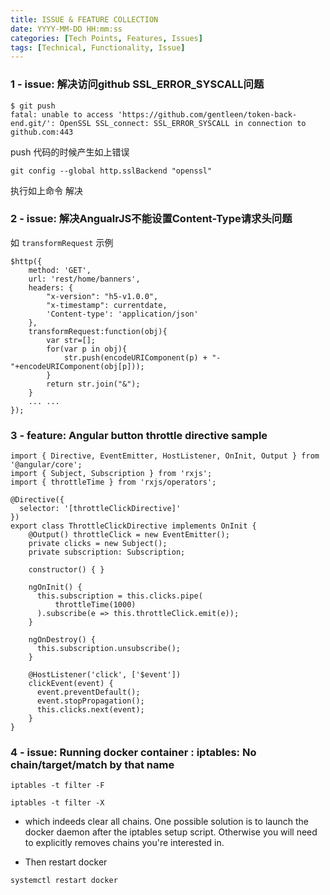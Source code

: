 ```yaml
---
title: ISSUE & FEATURE COLLECTION
date: YYYY-MM-DD HH:mm:ss
categories: [Tech Points, Features, Issues]
tags: [Technical, Functionality, Issue]
---
```



### 1 - issue: 解决访问github SSL_ERROR_SYSCALL问题

```
$ git push
fatal: unable to access 'https://github.com/gentleen/token-back-end.git/': OpenSSL SSL_connect: SSL_ERROR_SYSCALL in connection to github.com:443
```

push 代码的时候产生如上错误

```
git config --global http.sslBackend "openssl"
```

执行如上命令 解决

### 2 - issue: 解决AngualrJS不能设置Content-Type请求头问题

如 `transformRequest` 示例

```
$http({
    method: 'GET',
    url: 'rest/home/banners',
    headers: {
        "x-version": "h5-v1.0.0",
        "x-timestamp": currentdate,
        'Content-type': 'application/json'  
    },
    transformRequest:function(obj){
        var str=[];
        for(var p in obj){
            str.push(encodeURIComponent(p) + "-"+encodeURIComponent(obj[p]));
        }
        return str.join("&");
    }
    ... ...
});
```

### 3 - feature: Angular button throttle directive sample

```
import { Directive, EventEmitter, HostListener, OnInit, Output } from '@angular/core';
import { Subject, Subscription } from 'rxjs';
import { throttleTime } from 'rxjs/operators';

@Directive({
  selector: '[throttleClickDirective]'
})
export class ThrottleClickDirective implements OnInit {
    @Output() throttleClick = new EventEmitter();
    private clicks = new Subject();
    private subscription: Subscription;

    constructor() { }

    ngOnInit() {
      this.subscription = this.clicks.pipe(
          throttleTime(1000)
      ).subscribe(e => this.throttleClick.emit(e));
    }

    ngOnDestroy() {
      this.subscription.unsubscribe();
    }

    @HostListener('click', ['$event'])
    clickEvent(event) {
      event.preventDefault();
      event.stopPropagation();
      this.clicks.next(event);
    }
}

```

### 4 - issue: Running docker container : iptables: No chain/target/match by that name

```
iptables -t filter -F
```
```
iptables -t filter -X
```

- which indeeds clear all chains. One possible solution is to launch the docker daemon after the iptables setup script. Otherwise you will need to explicitly removes chains you're interested in.

- Then restart docker

```
systemctl restart docker
```
